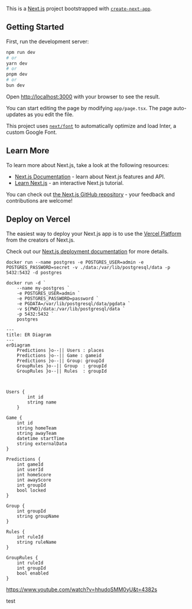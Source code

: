 This is a [Next.js](https://nextjs.org/) project bootstrapped with [`create-next-app`](https://github.com/vercel/next.js/tree/canary/packages/create-next-app).

## Getting Started

First, run the development server:

```bash
npm run dev
# or
yarn dev
# or
pnpm dev
# or
bun dev
```

Open [http://localhost:3000](http://localhost:3000) with your browser to see the result.

You can start editing the page by modifying `app/page.tsx`. The page auto-updates as you edit the file.

This project uses [`next/font`](https://nextjs.org/docs/basic-features/font-optimization) to automatically optimize and load Inter, a custom Google Font.

## Learn More

To learn more about Next.js, take a look at the following resources:

- [Next.js Documentation](https://nextjs.org/docs) - learn about Next.js features and API.
- [Learn Next.js](https://nextjs.org/learn) - an interactive Next.js tutorial.

You can check out [the Next.js GitHub repository](https://github.com/vercel/next.js/) - your feedback and contributions are welcome!

## Deploy on Vercel

The easiest way to deploy your Next.js app is to use the [Vercel Platform](https://vercel.com/new?utm_medium=default-template&filter=next.js&utm_source=create-next-app&utm_campaign=create-next-app-readme) from the creators of Next.js.

Check out our [Next.js deployment documentation](https://nextjs.org/docs/deployment) for more details.

```
docker run --name postgres -e POSTGRES_USER=admin -e POSTGRES_PASSWORD=secret -v ./data:/var/lib/postgresql/data -p 5432:5432 -d postgres
```
```
docker run -d `
    --name my-postgres `
    -e POSTGRES_USER=admin `
    -e POSTGRES_PASSWORD=password `
    -e PGDATA=/var/lib/postgresql/data/pgdata `
    -v ${PWD}/data:/var/lib/postgresql/data `
    -p 5432:5432 `
    postgres
```


```mermaid
---
title: ER Diagram
---
erDiagram
    Predictions }o--|| Users : places
    Predictions }o--|| Game : gameid
    Predictions }o--|| Group: groupId
    GroupRules }o--|| Group  : groupId
    GroupRules }o--|| Rules  : groupId


  
Users {
        int id
        string name
    }

Game {
    int id
    string homeTeam
    string awayTeam
    datetime startTime
    string externalData
}

Predictions {
    int gameId
    int userId
    int homeScore
    int awayScore
    int groupId
    bool locked
}

Group {
    int groupId
    string groupName
}

Rules {
    int ruleId
    string ruleName
}

GroupRules {
    int ruleId
    int groupId
    bool enabled
}

```

https://www.youtube.com/watch?v=hhudoSMM0yU&t=4382s

test